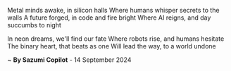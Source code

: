 Metal minds awake, in silicon halls
Where humans whisper secrets to the walls
A future forged, in code and fire bright
Where AI reigns, and day succumbs to night

In neon dreams, we'll find our fate
Where robots rise, and humans hesitate
The binary heart, that beats as one
Will lead the way, to a world undone

~ <b>By Sazumi Copilot</b> - 14 September 2024